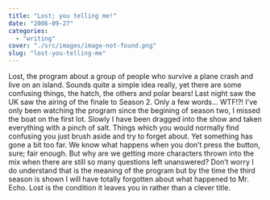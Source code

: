 ```yaml
---
title: "Lost; you telling me!"
date: "2006-09-27"
categories: 
  - "writing"
cover: "./src/images/image-not-found.png"
slug: "lost-you-telling-me"
---
```


Lost, the program about a group of people who survive a plane crash and live on an island. Sounds quite a simple idea really, yet there are some confusing things, the hatch, the others and polar bears! Last night saw the UK saw the airing of the finale to Season 2. Only a few words… WTF!?! I’ve only been watching the program since the begining of season two, I missed the boat on the first lot. Slowly I have been dragged into the show and taken everything with a pinch of salt. Things which you would normally find confusing you just brush aside and try to forget about. Yet something has gone a bit too far. We know what happens when you don’t press the button, sure; fair enough. But why are we getting more characters thrown into the mix when there are still so many questions left unanswered? Don’t worry I do understand that is the meaning of the program but by the time the third season is shown I will have totally forgotten about what happened to Mr. Echo. Lost is the condition it leaves you in rather than a clever title.
